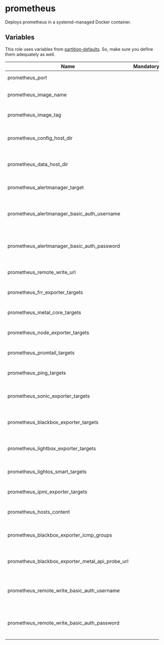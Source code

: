 # prometheus

Deploys prometheus in a systemd-managed Docker container.

## Variables

This role uses variables from [partition-defaults](/partition). So, make sure you define them adequately as well.

| Name                                             | Mandatory | Description                                                 |
| ------------------------------------------------ | --------- | ----------------------------------------------------------- |
| prometheus_port                                  |           | Port for prometheus                                         |
| prometheus_image_name                            |           | Image version of the prometheus                             |
| prometheus_image_tag                             |           | Image tag of the prometheus                                 |
| prometheus_config_host_dir                       |           | The host directory for prometheus configurations            |
| prometheus_data_host_dir                         |           | The host directory for prometheus data                      |
| prometheus_alertmanager_target                   |           | Targets for the alertmanager                                |
| prometheus_alertmanager_basic_auth_username      |           | The username for the authentication to the alertmanager     |
| prometheus_alertmanager_basic_auth_password      |           | The password for the authentication to the alertmanager     |
| prometheus_remote_write_url                      |           | Remote write target for prometheus                          |
| prometheus_frr_exporter_targets                  |           | FRR exporter targets to scrape from                         |
| prometheus_metal_core_targets                    |           | metal-core targets to scrape from                           |
| prometheus_node_exporter_targets                 |           | Node exporter targets to scrape from                        |
| prometheus_promtail_targets                      |           | Promtail targets to scrape from                             |
| prometheus_ping_targets                          |           | Ping targets to scrape from                                 |
| prometheus_sonic_exporter_targets                |           | Sonic exporter targets to scrape from                       |
| prometheus_blackbox_exporter_targets             |           | Blackbox exporter targets to scrape from                    |
| prometheus_lightbox_exporter_targets             |           | Lightbox exporter targets to scrape from                    |
| prometheus_lightos_smart_targets                 |           | Lightos smart targets to scrape from                        |
| prometheus_ipmi_exporter_targets                 |           | IPMI exporter targets to scrape from                        |
| prometheus_hosts_content                         |           | Available hosts for prometheus                              |
| prometheus_blackbox_exporter_icmp_groups         |           | ICMP groups for the blackbox exporter                       |
| prometheus_blackbox_exporter_metal_api_probe_url |           | metal-api probe URL for the blackbox exporter               |
| prometheus_remote_write_basic_auth_username      |           | The username for the prometheus remote write authentication |
| prometheus_remote_write_basic_auth_password      |           | The password for the prometheus remote write authentication |
